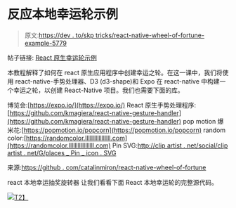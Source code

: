 # 反应本地幸运轮示例

> 原文:[https://dev . to/skp tricks/react-native-wheel-of-fortune-example-5779](https://dev.to/skptricks/react-native-wheel-of-fortune-example--5779)

帖子链接: [React 原生幸运轮示例](https://www.skptricks.com/2019/03/react-native-wheel-of-fortune-example.html)

本教程解释了如何在 react 原生应用程序中创建幸运之轮。在这一课中，我们将使用 react-native-手势处理器、D3 (d3-shape)和 Expo 在 react-native 中构建一个幸运之轮，以创建 React-Native 项目。我们也需要下面的库。

博览会:[https://expo.io/](https://expo.io/)
React 原生手势处理程序:[https://github.com/kmagiera/react-native-gesture-handler](https://github.com/kmagiera/react-native-gesture-handler)
pop motion 爆米花:[https://popmotion.io/popcorn](https://popmotion.io/popcorn)
random color:[https://randomcolor.lllllllllllllllll.com](https://randomcolor.lllllllllllllllll.com)
Pin SVG:[http://clip artist . net/social/clip artist . net/G/places _ Pin _ icon . SVG](http://clipartist.net/social/clipartist.net/G/places_pin_icon.svg)

来源:[https://github . com/catalinmiron/react-native-wheel-of-fortune](https://github.com/catalinmiron/react-native-wheel-of-fortune)

react 本地幸运抽奖旋转器
让我们看看下面 React 本地幸运轮的完整源代码。

[![](../Images/54d40f1f6842d31a0944a6f466e0ff3f.png)T2】](https://res.cloudinary.com/practicaldev/image/fetch/s--MR48dgL3--/c_limit%2Cf_auto%2Cfl_progressive%2Cq_66%2Cw_880/https://2.bp.blogspot.com/-79bHPfbRPug/XJS7U2U_F6I/AAAAAAAACjc/uy4B5lvhvU8qspZYK9qoZE0lpSItu4idgCLcBGAs/s320/spi.gif)